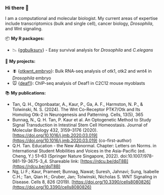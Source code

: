 ### Hi there 👋

<!--
**qhuitan/qhuitan** is a ✨ _special_ ✨ repository because its `README.md` (this file) appears on your GitHub profile.

Here are some ideas to get you started:

- 🔭 I’m currently working on ...
- 🌱 I’m currently learning ...
- 👯 I’m looking to collaborate on ...
- 🤔 I’m looking for help with ...
- 💬 Ask me about ...
- 📫 How to reach me: ...
- 😄 Pronouns: ...
- ⚡ Fun fact: ...
-->

I am a computational and molecular biologist. My current areas of expertise include transcriptomics (bulk and single cell), cancer biology, _Drosophila_, and Wnt signaling. 

📦 __My R packages:__

* :chart_with_downwards_trend: {[ggbulksurv](https://github.com/qhuitan/ggbulksurv)} - Easy survival analysis for _Drosophila_ and _C.elegans_

📝 __My projects:__
* 🪰 {[otkwnt_embryo](https://github.com/harmstonlab/otkwnt_embryo)}: Bulk RNA-seq analysis of otk1, otk2 and wnt4 in _Drosophila_ embryo
* 🐭 {[deaf1](https://github.com/harmstonlab/Goh_et_al_deaf1)}: ChIP-seq analysis of Deaf1 in C2C12 mouse myoblasts


📚 __My publications:__
* Tan, Q. H., Otgonbaatar, A., Kaur, P., Ga, A. F., Harmston, N. P., & Tolwinski, N. S. (2024). The Wnt Co-Receptor PTK7/Otk and Its Homolog Otk-2 in Neurogenesis and Patterning. Cells, 13(5), 365
* Bunnag, N., Q. H. Tan, P. Kaur et al. An Optogenetic Method to Study Signal Transduction in Intestinal Stem Cell Homeostasis. Journal of Molecular Biology 432, 3159–3176 (2020). [https://doi.org/10.1016/j.jmb.2020.03.019](https://doi.org/10.1016/j.jmb.2020.03.019) (co-first-author)
* Q.H. Tan. Education - the New Abnormal. Chapter: Letters on Norms. in International Student Mobilities and Voices in the Asia-Pacific (ed. Cheng, Y.) 51–63 (Springer Nature Singapore, 2022). doi:10.1007/978-981-19-3675-3_4. Shareable link: [https://rdcu.be/dqT8B](https://rdcu.be/dqT8B)
* Ng, Li F.; Kaur, Prameet; Bunnag, Nawat; Suresh, Jahnavi; Sung, Isabelle C.H.; Tan, Qian H.; Gruber, Jan; Tolwinski, Nicholas S. WNT Signaling in Disease. Cells 8, 826 (2019). [https://doi.org/10.3390/cells8080826](https://doi.org/10.3390/cells8080826)




